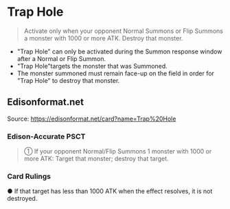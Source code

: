 # Trap Hole

> Activate only when your opponent Normal Summons or Flip Summons a monster with 1000 or more ATK. Destroy that monster.

*   "Trap Hole" can only be activated during the Summon response window after a Normal or Flip Summon.
*   "Trap Hole"targets the monster that was Summoned.
*   The monster summoned must remain face-up on the field in order for "Trap Hole" to destroy that monster.

## Edisonformat.net

Source: https://edisonformat.net/card?name=Trap%20Hole

### Edison-Accurate PSCT

> ① If your opponent Normal/Flip Summons 1 monster with 1000 or more ATK: Target that monster; destroy that target.

### Card Rulings

● If that target has less than 1000 ATK when the effect resolves, it is not destroyed.
            
